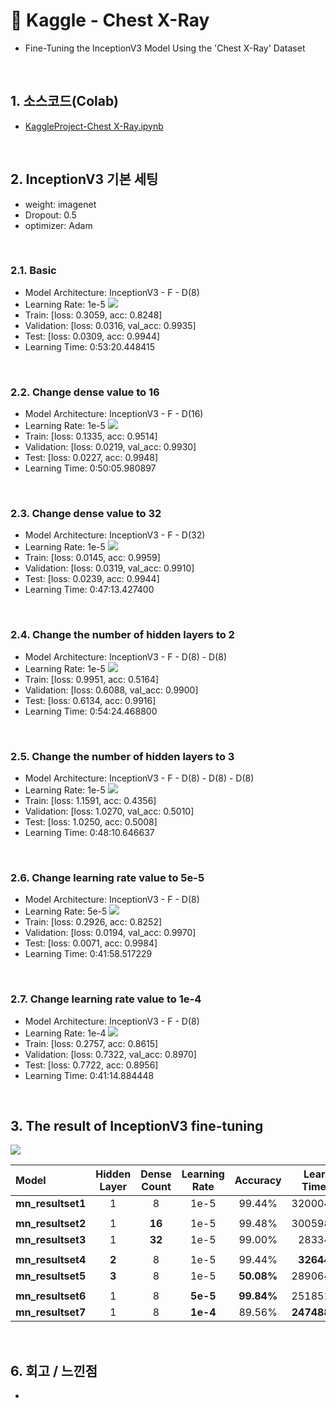 # :pushpin: Kaggle - Chest X-Ray
- Fine-Tuning the InceptionV3 Model Using the 'Chest X-Ray' Dataset

</br>

## 1. 소스코드(Colab)
- [KaggleProject-Chest X-Ray.ipynb](https://colab.research.google.com/drive/18BXx_fb77k9KbYsv_bVidVf9FhbqK2KA#scrollTo=f2XiUpwDXhNq)

</br>

## 2. InceptionV3 기본 세팅
- weight: imagenet
- Dropout: 0.5
- optimizer: Adam

</br>

### 2.1. Basic
- Model Architecture: InceptionV3 - F - D(8)
- Learning Rate: 1e-5
![](./Graph/1.png)
- Train: [loss: 0.3059, acc: 0.8248]
- Validation: [loss: 0.0316, val_acc: 0.9935]
- Test: [loss: 0.0309, acc: 0.9944]
- Learning Time: 0:53:20.448415


</br>

### 2.2. Change dense value to 16
- Model Architecture: InceptionV3 - F - D(16)
- Learning Rate: 1e-5
![](./Graph/2.png)
- Train: [loss: 0.1335, acc: 0.9514]
- Validation: [loss: 0.0219, val_acc: 0.9930]
- Test: [loss: 0.0227, acc: 0.9948]
- Learning Time: 0:50:05.980897

</br>

### 2.3. Change dense value to 32
- Model Architecture: InceptionV3 - F - D(32)
- Learning Rate: 1e-5
![](./Graph/3.png)
- Train: [loss: 0.0145, acc: 0.9959]
- Validation: [loss: 0.0319, val_acc: 0.9910]
- Test: [loss: 0.0239, acc: 0.9944]
- Learning Time: 0:47:13.427400

</br>

### 2.4. Change the number of hidden layers to 2
- Model Architecture: InceptionV3 - F - D(8) - D(8)
- Learning Rate: 1e-5
![](./Graph/4.png)
- Train: [loss: 0.9951, acc: 0.5164]
- Validation: [loss: 0.6088, val_acc: 0.9900]
- Test: [loss: 0.6134, acc: 0.9916]
- Learning Time: 0:54:24.468800

</br>

### 2.5. Change the number of hidden layers to 3
- Model Architecture: InceptionV3 - F - D(8) - D(8) - D(8)
- Learning Rate: 1e-5
![](./Graph/5.png)
- Train: [loss: 1.1591, acc: 0.4356]
- Validation: [loss: 1.0270, val_acc: 0.5010]
- Test: [loss: 1.0250, acc: 0.5008]
- Learning Time: 0:48:10.646637

</br>

### 2.6. Change learning rate value to 5e-5
- Model Architecture: InceptionV3 - F - D(8)
- Learning Rate: 5e-5
![](./graph/6.png)
- Train: [loss: 0.2926, acc: 0.8252]
- Validation: [loss: 0.0194, val_acc: 0.9970]
- Test: [loss: 0.0071, acc: 0.9984]
- Learning Time: 0:41:58.517229

</br>

### 2.7. Change learning rate value to 1e-4
- Model Architecture: InceptionV3 - F - D(8)
- Learning Rate: 1e-4
![](./Graph/7.png)
- Train: [loss: 0.2757, acc: 0.8615]
- Validation: [loss: 0.7322, val_acc: 0.8970]
- Test: [loss: 0.7722, acc: 0.8956]
- Learning Time: 0:41:14.884448

</br>

## 3. The result of InceptionV3 fine-tuning

![](./Graph/result.png)

| Model | Hidden Layer | Dense Count | Learning Rate | Accuracy | Learning Time(ms) | 
| :-- | :-: | :-: | :-: | :-: | :-: |
| **mn_resultset1** | 1 | 8 | 1e-5 | 99.44% | 3200044.415 |
|  |  |  |  |  |  |
| **mn_resultset2** | 1 | **16** | 1e-5 | 99.48% | 3005980.897 |
| **mn_resultset3** | 1 | **32** | 1e-5 | 99.00% | 2833427.4 |
|  |  |  |  |  |  |
| **mn_resultset4** | **2** | 8 | 1e-5 | 99.44% | **3264468.8** |
| **mn_resultset5** | **3** | 8 | 1e-5 | **50.08%** | 2890646.637 |
|  |  |  |  |  |  |
| **mn_resultset6** | 1 | 8 | **5e-5** | **99.84%** | 2518517.229 |
| **mn_resultset7** | 1 | 8 | **1e-4** | 89.56% | **2474884.448** |

</br>

## 6. 회고 / 느낀점
-

</br>
